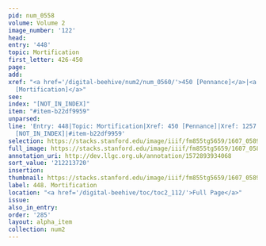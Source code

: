 ```yaml
---
pid: num_0558
volume: Volume 2
image_number: '122'
head:
entry: '448'
topic: Mortification
first_letter: 426-450
page:
add:
xref: "<a href='/digital-beehive/num2/num_0560/'>450 [Pennance]</a>|<a href='/digital-beehive/num6/num_1744/'>1257
  [Mortification]</a>"
see:
index: "[NOT_IN_INDEX]"
item: "#item-b22df9959"
unparsed:
line: 'Entry: 448|Topic: Mortification|Xref: 450 [Pennance]|Xref: 1257 [Mortification]|Index:
  [NOT_IN_INDEX]|#item-b22df9959'
selection: https://stacks.stanford.edu/image/iiif/fm855tg5659/1607_0589/875,3720,2881,697/full/0/default.jpg
full_image: https://stacks.stanford.edu/image/iiif/fm855tg5659/1607_0589/full/full/0/default.jpg
annotation_uri: http://dev.llgc.org.uk/annotation/1572893934068
sort_value: '212213720'
insertion:
thumbnail: https://stacks.stanford.edu/image/iiif/fm855tg5659/1607_0589/875,3720,600,180/250,/0/default.jpg
label: 448. Mortification
location: "<a href='/digital-beehive/toc/toc2_112/'>Full Page</a>"
issue:
also_in_entry:
order: '285'
layout: alpha_item
collection: num2
---
```

